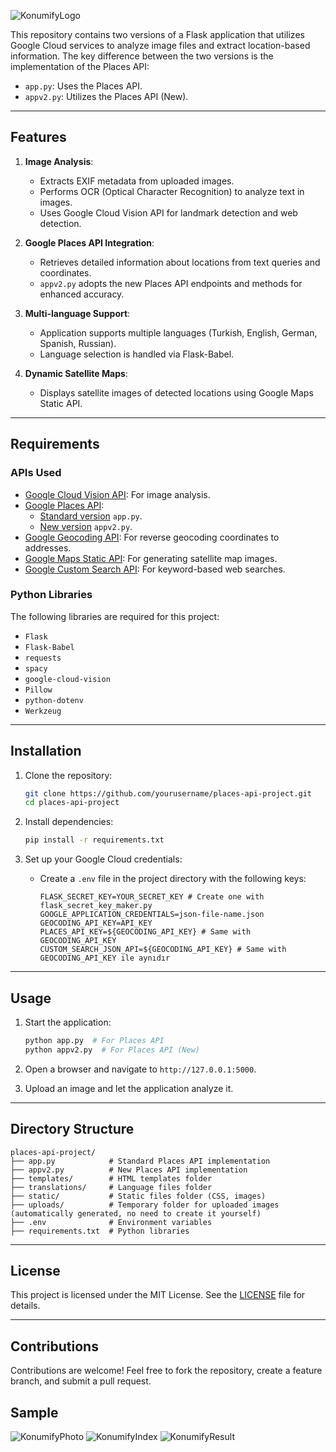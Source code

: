 ![KonumifyLogo](https://i.ibb.co/f1FJgSF/konumifywhite.png)

This repository contains two versions of a Flask application that utilizes Google Cloud services to analyze image files and extract location-based information. The key difference between the two versions is the implementation of the Places API:

- `app.py`: Uses the Places API.
- `appv2.py`: Utilizes the Places API (New).

---

## Features

1. **Image Analysis**:
   - Extracts EXIF metadata from uploaded images.
   - Performs OCR (Optical Character Recognition) to analyze text in images.
   - Uses Google Cloud Vision API for landmark detection and web detection.

2. **Google Places API Integration**:
   - Retrieves detailed information about locations from text queries and coordinates.
   - `appv2.py` adopts the new Places API endpoints and methods for enhanced accuracy.

3. **Multi-language Support**:
   - Application supports multiple languages (Turkish, English, German, Spanish, Russian).
   - Language selection is handled via Flask-Babel.

4. **Dynamic Satellite Maps**:
   - Displays satellite images of detected locations using Google Maps Static API.

---

## Requirements

### APIs Used

- [Google Cloud Vision API](https://cloud.google.com/vision/docs): For image analysis.
- [Google Places API](https://developers.google.com/maps/documentation/places/web-service/choose-api):
  - [Standard version](https://developers.google.com/maps/documentation/places/web-service/) `app.py`.
  - [New version](https://developers.google.com/maps/documentation/places/web-service/op-overview) `appv2.py`.
- [Google Geocoding API](https://developers.google.com/maps/documentation/geocoding): For reverse geocoding coordinates to addresses.
- [Google Maps Static API](https://developers.google.com/maps/documentation/maps-static): For generating satellite map images.
- [Google Custom Search API](https://developers.google.com/custom-search/v1/introduction): For keyword-based web searches.

### Python Libraries

The following libraries are required for this project:

- `Flask`
- `Flask-Babel`
- `requests`
- `spacy`
- `google-cloud-vision`
- `Pillow`
- `python-dotenv`
- `Werkzeug`

---

## Installation

1. Clone the repository:
   ```bash
   git clone https://github.com/yourusername/places-api-project.git
   cd places-api-project
   ```

3. Install dependencies:
   ```bash
   pip install -r requirements.txt
   ```

4. Set up your Google Cloud credentials:
   - Create a `.env` file in the project directory with the following keys:
     ```env
     FLASK_SECRET_KEY=YOUR_SECRET_KEY # Create one with flask_secret_key_maker.py
     GOOGLE_APPLICATION_CREDENTIALS=json-file-name.json
     GEOCODING_API_KEY=API_KEY
     PLACES_API_KEY=${GEOCODING_API_KEY} # Same with GEOCODING_API_KEY
     CUSTOM_SEARCH_JSON_API=${GEOCODING_API_KEY} # Same with GEOCODING_API_KEY ile aynıdır
     ```

---

## Usage

1. Start the application:
   ```bash
   python app.py  # For Places API
   python appv2.py  # For Places API (New)
   ```

2. Open a browser and navigate to `http://127.0.0.1:5000`.

3. Upload an image and let the application analyze it.

---

## Directory Structure

```
places-api-project/
├── app.py            # Standard Places API implementation
├── appv2.py          # New Places API implementation
├── templates/        # HTML templates folder
├── translations/     # Language files folder
├── static/           # Static files folder (CSS, images)
├── uploads/          # Temporary folder for uploaded images (automatically generated, no need to create it yourself)
├── .env              # Environment variables
├── requirements.txt  # Python libraries
```

---

## License

This project is licensed under the MIT License. See the [LICENSE](LICENSE) file for details.

---

## Contributions

Contributions are welcome! Feel free to fork the repository, create a feature branch, and submit a pull request.

## Sample
![KonumifyPhoto](https://i.ibb.co/2FkwxF5/FSM.jpg)
![KonumifyIndex](https://i.ibb.co/YthQtmB/1-en.jpg)
![KonumifyResult](https://i.ibb.co/jVgyWXm/2-en.jpg)
